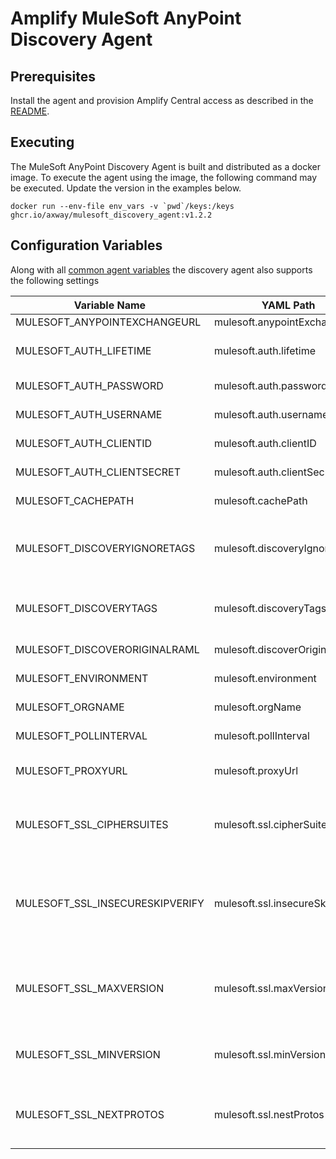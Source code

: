 # Amplify MuleSoft AnyPoint Discovery Agent

## Prerequisites

Install the agent and provision Amplify Central access as described in the [README](/README.md).

## Executing

The MuleSoft AnyPoint Discovery Agent is built and distributed as a docker image. To execute the agent using the image, the following command may be executed. Update the version in the examples below.

```shell
docker run --env-file env_vars -v `pwd`/keys:/keys ghcr.io/axway/mulesoft_discovery_agent:v1.2.2
```

## Configuration Variables

Along with all [common agent variables](https://docs.axway.com/bundle/amplify-central/page/docs/connect_manage_environ/connected_agent_common_reference/agent-variables/index.html) the discovery agent also supports the following settings

| Variable Name                   | YAML Path                       | Description                                                                                                                                                                                                                                                                                  | **Location** / _Default_                                                                                                                                                          |
| ------------------------------- | ------------------------------- | -------------------------------------------------------------------------------------------------------------------------------------------------------------------------------------------------------------------------------------------------------------------------------------------- | --------------------------------------------------------------------------------------------------------------------------------------------------------------------------------- |
| MULESOFT_ANYPOINTEXCHANGEURL    | mulesoft.anypointExchangeUrl    | Mulesoft Anypoint Exchange URL                                                                                                                                                                                                                                                               | <https://anypoint.mulesoft.com>                                                                                                                                                   |
| MULESOFT_AUTH_LIFETIME          | mulesoft.auth.lifetime          | The session lifetime. The agent will automatically refresh the access token as it approaches the end of its lifetime                                                                                                                                                                         | 60m                                                                                                                                                                               |
| MULESOFT_AUTH_PASSWORD          | mulesoft.auth.password          | The password for the Mulesoft Anypoint username created for this agent                                                                                                                                                                                                                       |                                                                                                                                                                                   |
| MULESOFT_AUTH_USERNAME          | mulesoft.auth.username          | The Mulesoft Anypoint username created for this agent                                                                                                                                                                                                                                        |                                                                                                                                                                                   |
| MULESOFT_AUTH_CLIENTID          | mulesoft.auth.clientID          | The client id of a defined  connected app with all of the necessary permssions                                                                                                                                                                                                               |                                                                                                                                                                                   |
| MULESOFT_AUTH_CLIENTSECRET      | mulesoft.auth.clientSecret      | The client secret of a defined  connected app with all of the necessary permssions                                                                                                                                                                                                           |                                                                                                                                                                                   |
| MULESOFT_CACHEPATH              | mulesoft.cachePath              | Path entry to store stateful cache between agent invocations                                                                                                                                                                                                                                 | _/tmp_                                                                                                                                                                            |
| MULESOFT_DISCOVERYIGNORETAGS    | mulesoft.discoveryIgnoreTags    | Comma-separated black list of tags that, if any are present, will prevent an API being publised to Amplify Central. Take precedence over MULESOFT_DISCOVERYTAGS                                                                                                                              | (empty tag list)                                                                                                                                                                  |
| MULESOFT_DISCOVERYTAGS          | mulesoft.discoveryTags          | Comma-separated list of tags that, if any are present, will allow an API to be publised to Amplify Central. All APIs are discovered if not tags are specified                                                                                                                                | (empty tag list)                                                                                                                                                                  |
| MULESOFT_DISCOVERORIGINALRAML   | mulesoft.discoverOriginalRAML   | Set to true if the agent should discover the Assets that were created in RAML as RAML                                                                                                                                                                                                        | _false_                                                                                                                                                                           |
| MULESOFT_ENVIRONMENT            | mulesoft.environment            | The Mulesoft Anypoint Exchange the agent connects to, e.g. Sandbox.                                                                                                                                                                                                                          |                                                                                                                                                                                   |
| MULESOFT_ORGNAME                | mulesoft.orgName                | The Mulesoft Anypoint Business Unit the agent connects to                                                                                                                                                                                                                                    |                                                                                                                                                                                   |
| MULESOFT_POLLINTERVAL           | mulesoft.pollInterval           | The frequency in which Mulesoft API Manager is polled for new endpoints.                                                                                                                                                                                                                     | _60s_                                                                                                                                                                             |
| MULESOFT_PROXYURL               | mulesoft.proxyUrl               | The url for the proxy for API Manager (e.g. <http://username:password@hostname:port>). If empty, no proxy is defined.                                                                                                                                                                        | Internally, this value defaults to empty                                                                                                                                          |
| MULESOFT_SSL_CIPHERSUITES       | mulesoft.ssl.cipherSuites       | An array of strings. It is a list of supported cipher suites for TLS versions up to TLS 1.2. If CipherSuites is nil, a default list of secure cipher suites is used, with a preference order based on hardware performance.                                                                  | [See](https://docs.axway.com/bundle/amplify-central/page/docs/connect_manage_environ/connected_agent_common_reference/agent_security/index.html) for default cipher suite setting |
| MULESOFT_SSL_INSECURESKIPVERIFY | mulesoft.ssl.insecureSkipVerify | InsecureSkipVerify controls whether a client verifies the server's certificate chain and host name. If InsecureSkipVerify is true, TLS accepts any certificate presented by the server and any host name in that certificate. In this mode, TLS is susceptible to man-in-the-middle attacks. | Internally defaulted to false                                                                                                                                                     |
| MULESOFT_SSL_MAXVERSION         | mulesoft.ssl.maxVersion         | String value for the maximum SSL/TLS version that is acceptable. If empty, then the maximum version supported by this package is used, which is currently TLS 1.3. Allowed values are: TLS1.0, TLS1.1, TLS1.2, TLS1.3                                                                        | Internally, this value defaults to empty                                                                                                                                          |
| MULESOFT_SSL_MINVERSION         | mulesoft.ssl.minVersion         | String value for the minimum SSL/TLS version that is acceptable. If zero, empty TLS 1.0 is taken as the minimum. Allowed values are: TLS1.0, TLS1.1, TLS1.2, TLS1.3                                                                                                                          | Internally, the value defaults to TLS1.2                                                                                                                                           |
| MULESOFT_SSL_NEXTPROTOS         | mulesoft.ssl.nestProtos         | An array of strings. It is a list of supported application level protocols, in order of preference, based on the ALPN protocol list. Allowed values are: h2, htp/1.0, http/1.1, h2c                                                                                                          | Internally empty. Default negotiation.                                                                                                                                            |